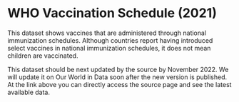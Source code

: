 # WHO Vaccination Schedule (2021)

This dataset shows vaccines that are administered through national immunization schedules. Although countries report having introduced select vaccines in national immunization schedules, it does not mean children are vaccinated.

This dataset should be next updated by the source by November 2022. We will update it on Our World in Data soon after the new version is published. At the link above you can directly access the source page and see the latest available data.